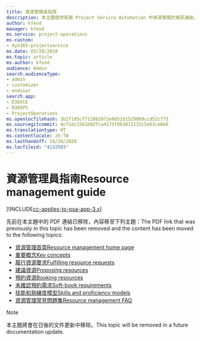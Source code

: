 ```yaml
---
title: 資源管理員指南
description: 本主題提供有關 Project Service Automation 中資源管理的資訊連結。
author: kfend
manager: kfend
ms.service: project-operations
ms.custom:
- dyn365-projectservice
ms.date: 03/28/2019
ms.topic: article
ms.author: kfend
audience: Admin
search.audienceType:
- admin
- customizer
- enduser
search.app:
- D365CE
- D365PS
- ProjectOperations
ms.openlocfilehash: 3b1f195cf712862972e6b52d1529089ccd52c775
ms.sourcegitcommit: 4cf1dc1561b92fca4175f0b3813133c5e63ce8e6
ms.translationtype: HT
ms.contentlocale: zh-TW
ms.lasthandoff: 10/28/2020
ms.locfileid: "4132503"
---
```

# <a name="resource-management-guide"></a><span data-ttu-id="ea368-103">資源管理員指南</span><span class="sxs-lookup"><span data-stu-id="ea368-103">Resource management guide</span></span>

[!INCLUDE[cc-applies-to-psa-app-3.x](../../includes/cc-applies-to-psa-app-3x.md)]

<span data-ttu-id="ea368-104">先前在本主題中的 PDF 連結已移除，內容移至下列主題：</span><span class="sxs-lookup"><span data-stu-id="ea368-104">The PDF link that was previously in this topic has been removed and the content has been moved to the following topics:</span></span>

- [<span data-ttu-id="ea368-105">資源管理首頁</span><span class="sxs-lookup"><span data-stu-id="ea368-105">Resource management home page</span></span>](../resource-management-home-page.md)
- [<span data-ttu-id="ea368-106">重要概念</span><span class="sxs-lookup"><span data-stu-id="ea368-106">Key concepts</span></span>](../reports-key-concepts.md)
- [<span data-ttu-id="ea368-107">履行資源要求</span><span class="sxs-lookup"><span data-stu-id="ea368-107">Fulfilling resource requests</span></span>](../resource-management-fulfill-requests.md)
- [<span data-ttu-id="ea368-108">建議資源</span><span class="sxs-lookup"><span data-stu-id="ea368-108">Proposing resources</span></span>](../resource-management-propose-resources.md)
- [<span data-ttu-id="ea368-109">預約資源</span><span class="sxs-lookup"><span data-stu-id="ea368-109">Booking resources</span></span>](../resource-management-book-resources-scheduleboard.md)
- [<span data-ttu-id="ea368-110">未確認預約需求</span><span class="sxs-lookup"><span data-stu-id="ea368-110">Soft-book requirements</span></span>](../resource-management-softbook-requirements.md)
- [<span data-ttu-id="ea368-111">技能和熟練度模型</span><span class="sxs-lookup"><span data-stu-id="ea368-111">Skills and proficiency models</span></span>](../resource-management-skills-proficiency.md)
- [<span data-ttu-id="ea368-112">資源管理常見問題集</span><span class="sxs-lookup"><span data-stu-id="ea368-112">Resource management FAQ</span></span>](../resource-management-faq.md)

> [!NOTE]
> <span data-ttu-id="ea368-113">本主題將會在日後的文件更新中移除。</span><span class="sxs-lookup"><span data-stu-id="ea368-113">This topic will be removed in a future documentation update.</span></span> 
